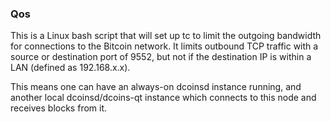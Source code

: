 ### Qos ###

This is a Linux bash script that will set up tc to limit the outgoing bandwidth for connections to the Bitcoin network. It limits outbound TCP traffic with a source or destination port of 9552, but not if the destination IP is within a LAN (defined as 192.168.x.x).

This means one can have an always-on dcoinsd instance running, and another local dcoinsd/dcoins-qt instance which connects to this node and receives blocks from it.
